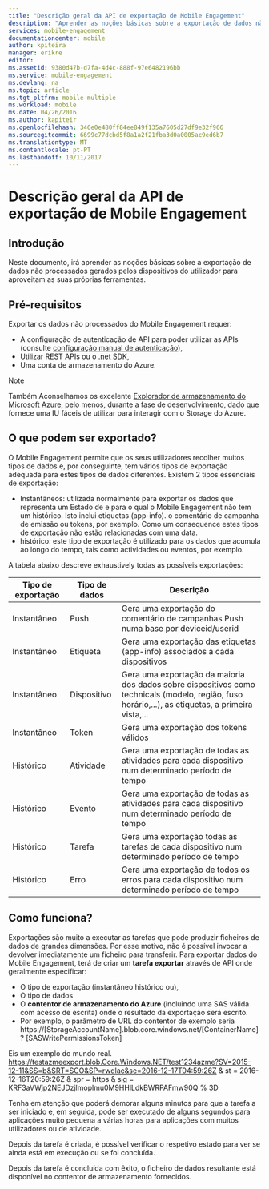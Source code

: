 ```yaml
---
title: "Descrição geral da API de exportação de Mobile Engagement"
description: "Aprender as noções básicas sobre a exportação de dados não processados gerados pelos dispositivos do utilizador para aproveitam as suas próprias ferramentas"
services: mobile-engagement
documentationcenter: mobile
author: kpiteira
manager: erikre
editor: 
ms.assetid: 9380d47b-d7fa-4d4c-888f-97e6482196bb
ms.service: mobile-engagement
ms.devlang: na
ms.topic: article
ms.tgt_pltfrm: mobile-multiple
ms.workload: mobile
ms.date: 04/26/2016
ms.author: kapiteir
ms.openlocfilehash: 346e0e480ff84ee849f135a7605d27df9e32f966
ms.sourcegitcommit: 6699c77dcbd5f8a1a2f21fba3d0a0005ac9ed6b7
ms.translationtype: MT
ms.contentlocale: pt-PT
ms.lasthandoff: 10/11/2017
---
```

# <a name="mobile-engagement-export-api-overview"></a>Descrição geral da API de exportação de Mobile Engagement
## <a name="introduction"></a>Introdução
Neste documento, irá aprender as noções básicas sobre a exportação de dados não processados gerados pelos dispositivos do utilizador para aproveitam as suas próprias ferramentas.

## <a name="pre-requisites"></a>Pré-requisitos
Exportar os dados não processados do Mobile Engagement requer:

* A configuração de autenticação de API para poder utilizar as APIs (consulte [configuração manual de autenticação](mobile-engagement-api-authentication-manual.md)),
* Utilizar REST APIs ou o [.net SDK](mobile-engagement-dotnet-sdk-service-api.md),
* Uma conta de armazenamento do Azure.

> [!NOTE]
> Também Aconselhamos os excelente [Explorador de armazenamento do Microsoft Azure](http://storageexplorer.com/), pelo menos, durante a fase de desenvolvimento, dado que fornece uma IU fáceis de utilizar para interagir com o Storage do Azure.
> 
> 

## <a name="what-can-be-exported"></a>O que podem ser exportado?
O Mobile Engagement permite que os seus utilizadores recolher muitos tipos de dados e, por conseguinte, tem vários tipos de exportação adequada para estes tipos de dados diferentes.
Existem 2 tipos essenciais de exportação:

* Instantâneos: utilizada normalmente para exportar os dados que representa um Estado de e para o qual o Mobile Engagement não tem um histórico. Isto inclui etiquetas (app-info). o comentário de campanha de emissão ou tokens, por exemplo. Como um consequence estes tipos de exportação não estão relacionadas com uma data.
* histórico: este tipo de exportação é utilizado para os dados que acumula ao longo do tempo, tais como actividades ou eventos, por exemplo.

A tabela abaixo descreve exhaustively todas as possíveis exportações:

| Tipo de exportação | Tipo de dados | Descrição |
| --- | --- | --- |
| Instantâneo |Push |Gera uma exportação do comentário de campanhas Push numa base por deviceid/userid |
| Instantâneo |Etiqueta |Gera uma exportação das etiquetas (app-info) associados a cada dispositivos |
| Instantâneo |Dispositivo |Gera uma exportação da maioria dos dados sobre dispositivos como technicals (modelo, região, fuso horário,...), as etiquetas, a primeira vista,... |
| Instantâneo |Token |Gera uma exportação dos tokens válidos |
| Histórico |Atividade |Gera uma exportação de todas as atividades para cada dispositivo num determinado período de tempo |
| Histórico |Evento |Gera uma exportação de todas as atividades para cada dispositivo num determinado período de tempo |
| Histórico |Tarefa |Gera uma exportação todas as tarefas de cada dispositivo num determinado período de tempo |
| Histórico |Erro |Gera uma exportação de todos os erros para cada dispositivo num determinado período de tempo |

## <a name="how-does-it-work"></a>Como funciona?
Exportações são muito a executar as tarefas que pode produzir ficheiros de dados de grandes dimensões. Por esse motivo, não é possível invocar a devolver imediatamente um ficheiro para transferir.
Para exportar dados do Mobile Engagement, terá de criar um **tarefa exportar** através de API onde geralmente especificar:

* O tipo de exportação (instantâneo histórico ou),
* O tipo de dados
* O **contentor de armazenamento do Azure** (incluindo uma SAS válida com acesso de escrita) onde o resultado da exportação será escrito.
* Por exemplo, o parâmetro de URL do contentor de exemplo seria https://[StorageAccountName].blob.core.windows.net/[ContainerName]? [SASWritePermissionsToken]  

Eis um exemplo do mundo real. https://testazmeexport.blob.Core.Windows.NET/test1234azme?SV=2015-12-11&SS=b&SRT=SCO&SP=rwdlac&se=2016-12-17T04:59:26Z & st = 2016-12-16T20:59:26Z & spr = https & sig = KRF3aVWjp2NEJDzjlmoplmu0M9HHlLdkBWRPAFmw90Q % 3D

Tenha em atenção que poderá demorar alguns minutos para que a tarefa a ser iniciado e, em seguida, pode ser executado de alguns segundos para aplicações muito pequena a várias horas para aplicações com muitos utilizadores ou de atividade.

Depois da tarefa é criada, é possível verificar o respetivo estado para ver se ainda está em execução ou se foi concluída.

Depois da tarefa é concluída com êxito, o ficheiro de dados resultante está disponível no contentor de armazenamento fornecidos.

